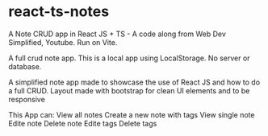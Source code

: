 # react-ts-notes
A Note CRUD app in React JS + TS - A code along from Web Dev Simplified, Youtube.
Run on Vite.


A full crud note app. 
This is a local app using LocalStorage. No server or database. 

A simplified note app made to showcase the use of React JS and how to do a full CRUD. 
Layout made with bootstrap for clean UI elements and to be responsive

This App can: 
View all notes
Create a new note with tags
View single note
Edite note
Delete note
Edite tags
Delete tags
